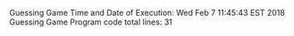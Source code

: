 Guessing Game
Time and Date of Execution:  Wed Feb 7 11:45:43 EST 2018
Guessing Game Program code total lines:  31
